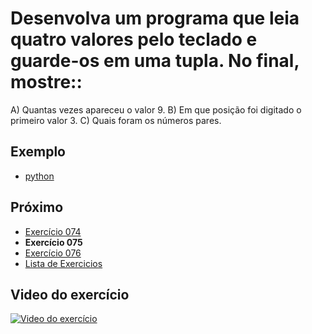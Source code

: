 # Desenvolva um programa que leia quatro valores pelo teclado e guarde-os em uma tupla. No final, mostre::

A) Quantas vezes apareceu o valor 9.
B) Em que posição foi digitado o primeiro valor 3.
C) Quais foram os números pares.

## Exemplo

- [python](python)

## Próximo

- [Exercício 074](../074)
- **Exercício 075**
- [Exercício 076](../076)
- [Lista de Exercicios](../)

## Video do exercício

[![Video do exercício](https://img.youtube.com/vi/1u7oA8ckjAc/maxresdefault.jpg)](https://youtu.be/1u7oA8ckjAc)